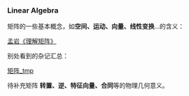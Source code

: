 ### Linear Algebra

矩阵的一些基本概念，如**空间、运动、向量、线性变换**...的含义：

[孟岩《理解矩阵》](https://github.com/luanxxys/cs/blob/master/%E7%BA%BF%E6%80%A7%E4%BB%A3%E6%95%B0/%E5%AD%9F%E5%B2%A9%E3%80%8A%E7%90%86%E8%A7%A3%E7%9F%A9%E9%98%B5%E3%80%8B.md)

别处看到的杂记汇总：

[矩阵_tmp](https://github.com/luanxxys/cs/blob/master/%E7%BA%BF%E6%80%A7%E4%BB%A3%E6%95%B0/%E7%9F%A9%E9%98%B5_tmp.md)

待补充矩阵 **转置、逆、特征向量、合同**等的物理几何意义。
